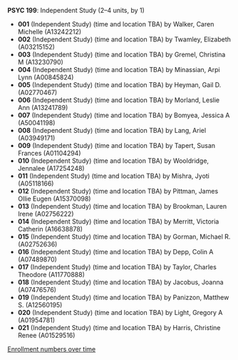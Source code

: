 **PSYC 199**: Independent Study (2–4 units, by 1)

- **001** (Independent Study) (time and location TBA) by Walker, Caren Michelle (A13242212)
- **002** (Independent Study) (time and location TBA) by Twamley, Elizabeth (A03215152)
- **003** (Independent Study) (time and location TBA) by Gremel, Christina M (A13230790)
- **004** (Independent Study) (time and location TBA) by Minassian, Arpi Lynn (A00845824)
- **005** (Independent Study) (time and location TBA) by Heyman, Gail D. (A02770467)
- **006** (Independent Study) (time and location TBA) by Morland, Leslie Ann (A13241789)
- **007** (Independent Study) (time and location TBA) by Bomyea, Jessica A (A50041198)
- **008** (Independent Study) (time and location TBA) by Lang, Ariel (A03949171)
- **009** (Independent Study) (time and location TBA) by Tapert, Susan Frances (A01104294)
- **010** (Independent Study) (time and location TBA) by Wooldridge, Jennalee (A17254248)
- **011** (Independent Study) (time and location TBA) by Mishra, Jyoti (A05118166)
- **012** (Independent Study) (time and location TBA) by Pittman, James Ollie Eugen (A15370098)
- **013** (Independent Study) (time and location TBA) by Brookman, Lauren Irene (A02756222)
- **014** (Independent Study) (time and location TBA) by Merritt, Victoria Catherin (A16638878)
- **015** (Independent Study) (time and location TBA) by Gorman, Michael R. (A02752636)
- **016** (Independent Study) (time and location TBA) by Depp, Colin A (A07489870)
- **017** (Independent Study) (time and location TBA) by Taylor, Charles Theodore (A11770888)
- **018** (Independent Study) (time and location TBA) by Jacobus, Joanna (A07476576)
- **019** (Independent Study) (time and location TBA) by Panizzon, Matthew S. (A12560195)
- **020** (Independent Study) (time and location TBA) by Light, Gregory A (A01954781)
- **021** (Independent Study) (time and location TBA) by Harris, Christine Renee (A01529516)

[Enrollment numbers over time](./PSYC199.tsv)
